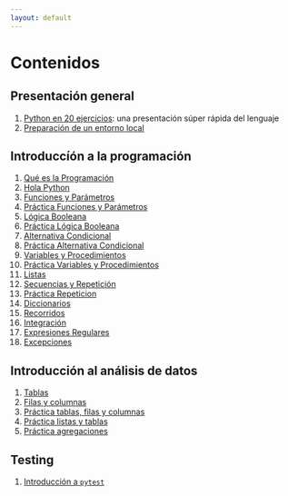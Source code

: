 ```yaml
---
layout: default
---
```


# Contenidos

## Presentación general

1. [Python en 20 ejercicios](./0_presentacion_general/1_python_en_20_ejercicios): una presentación súper rápida del lenguaje
1. [Preparación de un entorno local](./0_presentacion_general/2_entorno_local)

## Introduccíón a la programación

1. [Qué es la Programación](./1_introduccion_a_la_programacion/00_qué_es_la_programación)
1. [Hola Python](./1_introduccion_a_la_programacion/01_hola_python)
1. [Funciones y Parámetros](./1_introduccion_a_la_programacion/02_funciones_y_parámetros)
1. [Práctica Funciones y Parámetros](./1_introduccion_a_la_programacion/03_práctica_funciones_y_parámetros)
1. [Lógica Booleana](./1_introduccion_a_la_programacion/04_lógica_booleana)
1. [Práctica Lógica Booleana](./1_introduccion_a_la_programacion/05_práctica_lógica_booleana)
1. [Alternativa Condicional](./1_introduccion_a_la_programacion/06_alternativa_condicional)
1. [Práctica Alternativa Condicional](./1_introduccion_a_la_programacion/07_práctica_alternativa_condicional)
1. [Variables y Procedimientos](./1_introduccion_a_la_programacion/08_variables_y_procedimientos)
1. [Práctica Variables y Procedimientos](./1_introduccion_a_la_programacion/09_práctica_variables_y_procedimientos)
1. [Listas](./1_introduccion_a_la_programacion/10_listas)
1. [Secuencias y Repetición](./1_introduccion_a_la_programacion/11_secuencias_y_repetición)
1. [Práctica Repeticion](./1_introduccion_a_la_programacion/12_práctica_repeticion)
1. [Diccionarios](./1_introduccion_a_la_programacion/13_diccionarios)
1. [Recorridos](./1_introduccion_a_la_programacion/14_recorridos)
1. [Integración](./1_introduccion_a_la_programacion/15_integración)
1. [Expresiones Regulares](./1_introduccion_a_la_programacion/16_expresiones_regulares)
1. [Excepciones](./1_introduccion_a_la_programacion/17_excepciones)

## Introducción al análisis de datos

1. [Tablas](./2_introducción_al_análisis_de_datos/1_tablas)
1. [Filas y columnas](./2_introducción_al_análisis_de_datos/2_filas_y_columnas)
1. [Práctica tablas, filas y columnas](./2_introducción_al_análisis_de_datos/3_práctica_tablas_filas_y_columnas)
1. [Práctica listas y tablas](./2_introducción_al_análisis_de_datos/4_práctica_listas_y_tablas)
1. [Práctica agregaciones](./2_introducción_al_análisis_de_datos/5_práctica_agregaciones)


## Testing

1. [Introducción a `pytest`](./9_testing)


<!--
## Ciencia de datos

## Programación con objetos

## Entrada/Salida

## HTTP

## Frontend
-->